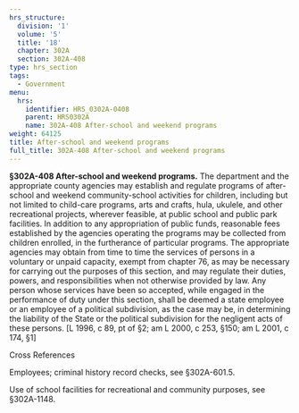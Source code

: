 ```yaml
---
hrs_structure:
  division: '1'
  volume: '5'
  title: '18'
  chapter: 302A
  section: 302A-408
type: hrs_section
tags:
  - Government
menu:
  hrs:
    identifier: HRS_0302A-0408
    parent: HRS0302A
    name: 302A-408 After-school and weekend programs
weight: 64125
title: After-school and weekend programs
full_title: 302A-408 After-school and weekend programs
---
```

**§302A-408 After-school and weekend programs.** The department and the appropriate county agencies may establish and regulate programs of after-school and weekend community-school activities for children, including but not limited to child-care programs, arts and crafts, hula, ukulele, and other recreational projects, wherever feasible, at public school and public park facilities. In addition to any appropriation of public funds, reasonable fees established by the agencies operating the programs may be collected from children enrolled, in the furtherance of particular programs. The appropriate agencies may obtain from time to time the services of persons in a voluntary or unpaid capacity, exempt from chapter 76, as may be necessary for carrying out the purposes of this section, and may regulate their duties, powers, and responsibilities when not otherwise provided by law. Any person whose services have been so accepted, while engaged in the performance of duty under this section, shall be deemed a state employee or an employee of a political subdivision, as the case may be, in determining the liability of the State or the political subdivision for the negligent acts of these persons. [L 1996, c 89, pt of §2; am L 2000, c 253, §150; am L 2001, c 174, §1]

Cross References

Employees; criminal history record checks, see §302A-601.5.

Use of school facilities for recreational and community purposes, see §302A-1148.